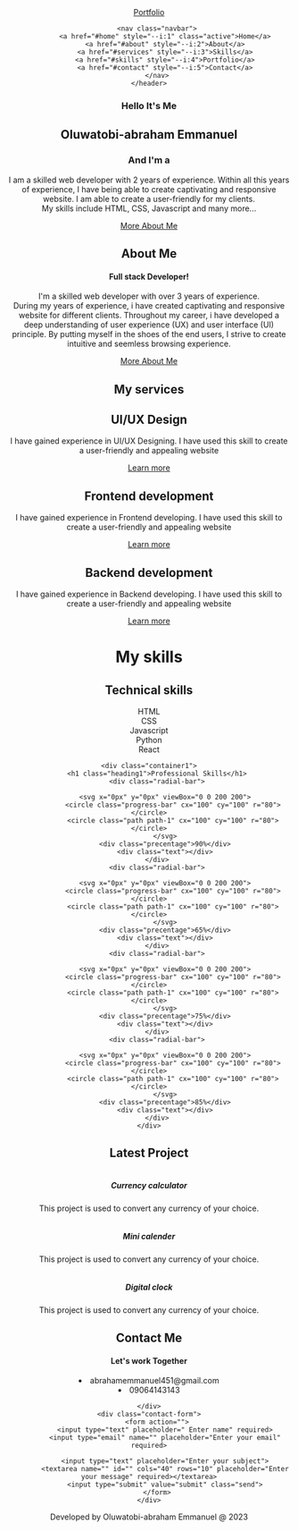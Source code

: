 <!DOCTYPE html>
<html lang="en">
<head>
    <meta charset="UTF-8">
    <meta name="viewport" content="width=device-width, initial-scale=1.0">
    <title>Portfolio</title>
    <link rel="stylesheet" href="style.css">
    <link href='https://unpkg.com/boxicons@2.1.4/css/boxicons.min.css' rel='stylesheet'>
    <script src="https://unpkg.com/typed.js@2.0.15/dist/typed.umd.js"></script>
</head>
<body>
    <header class="header">
        <a href="#" class="logo">Portfolio</a>

        <nav class="navbar">
            <a href="#home" style="--i:1" class="active">Home</a>
            <a href="#about" style="--i:2">About</a>
            <a href="#services" style="--i:3">Skills</a>
            <a href="#skills" style="--i:4">Portfolio</a>
            <a href="#contact" style="--i:5">Contact</a>
        </nav>
    </header>
<section class="home" id="home">
    <div class="home-content">
        <h3>Hello It's Me</h3>
        <h1>Oluwatobi-abraham Emmanuel</h1>
        <h3>And I'm a <span class="text"></span></h3>
         <p>
            I am a skilled web developer with 2 years of experience.
            Within all this years of experience, I have being able to create
            captivating and responsive website. I am  able to create a user-friendly for my clients.
            <br> My skills include HTML, CSS, Javascript and many more...
        </p>
            <div class="home-sci">
                <a href="#" style="--i:7"><i class='bx bxl-facebook'></i></a>
                <a href="#" style="--i:8"><i class='bx bxl-instagram'></i></a>
                <a href="#" style="--i:9"><i class='bx bxl-whatsapp'></i></a>
                <a href="#" style="--i:10"><i class='bx bxl-github'></i></a>
            </div>
         <a href="#" class="btn-box">More About Me</a>   
          </div>
          <span class="home-imgHover"></span>
</section>

<section class="about" id="about">
    <div class="about-img">
        <img src="PIC ME pro.png" alt="">
    </div>
    <div class="about-text"> 
        <h2>About <span>Me</span></h2>
    <h4>Full stack Developer!</h4>
    <p> I'm a skilled web developer with over 3 years of experience. <br>
    During my years of experience, i have created captivating and responsive website for different clients.
    Throughout my career, i have developed a deep understanding of user experience (UX) and user interface (UI)
    principle. By putting myself in the shoes of the end users, I strive to create intuitive and seemless browsing experience.
    </p>
    <a href="#" class="btn-box">More About Me</a>
    </div>
</section>

<section>
    <div class="services" id="services">
        <div class="container">
            <h1 class="sub-title">My <span>services</span></h1>
            <div class="services-list">
                <div>
                    <i class='bx bx-code' style='color:#00eeff'  ></i>
                    <h2>UI/UX Design</h2>
                    <p>I have gained experience in UI/UX Designing. I have used
                         this skill to create a user-friendly and appealing website </p>
                         <a href="#" class="read">Learn more</a>
                </div>
                <div>
                    <i class='bx bx-crop' style='color:#00eeff'  ></i>
                    <h2>Frontend development</h2>
                    <p>I have gained experience in Frontend developing. I have used
                         this skill to create a user-friendly and appealing website </p>
                         <a href="#" class="read">Learn more</a>
                </div>
                <div>
                    <i class='bx bxl-apple' style='color:#00eeff' ></i>
                    <h2>Backend development</h2>
                    <p>I have gained experience in Backend developing. I have used
                         this skill to create a user-friendly and appealing website </p>
                         <a href="#" class="read">Learn more</a>
                </div>
            </div> 
        </div>
    </div>
</section>
<h1 class="sub-title">My <span>skills</span></h1>

<section>
    <div class="container1" id="skills">
        <h1 class="heading1">Technical skills</h1>
        <div class="Technical-bars">
            <div class="bar"><i class='bx bxl-html5' style='color:#c95d2e' ></i>
                <div class="info">
                    <span>HTML</span>
                </div>
                <div class="progress-line html">
                    <span></span>
                </div>
            </div>
            <div class="bar"><i class='bx bxl-css3' style='color:#00eeff' ></i>
                <div class="info">
                    <span>CSS</span>
                </div>
                <div class="progress-line css">
                    <span></span>
                </div>
            </div>
            <div class="bar"><i class='bx bxl-javascript' style='color:#b0bc1e' ></i>
                <div class="info">
                    <span>Javascript</span>
                </div>
                <div class="progress-line Javascript">
                    <span></span>
                </div>
            </div>
            <div class="bar"><i class='bx bxl-python' style='color: blue' ></i>
                <div class="info">
                    <span>Python</span>
                </div>
                <div class="progress-line Python">
                    <span></span>
                </div>
            </div>
            <div class="bar"><i class='bx bxl-react' style='color:#69bcbc' ></i>
                <div class="info">
                    <span>React</span>
                </div>
                <div class="progress-line react">
                    <span></span>
                </div>
            </div>
        </div>
    </div>

    <div class="container1">
        <h1 class="heading1">Professional Skills</h1>
        <div class="radial-bar">

            <svg x="0px" y="0px" viewBox="0 0 200 200">
                <circle class="progress-bar" cx="100" cy="100" r="80"></circle>
                <circle class="path path-1" cx="100" cy="100" r="80"></circle>
            </svg>
            <div class="precentage">90%</div>
            <div class="text"></div>
        </div>
        <div class="radial-bar">

            <svg x="0px" y="0px" viewBox="0 0 200 200">
                <circle class="progress-bar" cx="100" cy="100" r="80"></circle>
                <circle class="path path-1" cx="100" cy="100" r="80"></circle>
            </svg>
            <div class="precentage">65%</div>
            <div class="text"></div>
        </div>
        <div class="radial-bar">

            <svg x="0px" y="0px" viewBox="0 0 200 200">
                <circle class="progress-bar" cx="100" cy="100" r="80"></circle>
                <circle class="path path-1" cx="100" cy="100" r="80"></circle>
            </svg>
            <div class="precentage">75%</div>
            <div class="text"></div>
        </div>
        <div class="radial-bar">

            <svg x="0px" y="0px" viewBox="0 0 200 200">
                <circle class="progress-bar" cx="100" cy="100" r="80"></circle>
                <circle class="path path-1" cx="100" cy="100" r="80"></circle>
            </svg>
            <div class="precentage">85%</div>
            <div class="text"></div>
        </div>
    </div>
</section>
<section>
    <div id="portfolio" id="project">
        <div class="main-test" id="project">
            <h2>Latest <span>Project</span></h2>
            <div class="portfolio-content">
                <div class="row">
                    <img src="currency converter.png" alt="">
                    <div class="layer">
                        <h5>Currency calculator</h5>
                        <p>This project is used to convert any currency of your choice.
                            <a href="currencycal/index.html"><i class='bx bx-link-external' style="color: aliceblue;"></i></a>
                        </p>
                    </div>
                </div>
                <div class="row">
                    <img src="calender.jpeg" alt="">
                    <div class="layer">
                        <h5>Mini calender</h5>
                        <p>This project is used to convert any currency of your choice.
                            <a href="minical/index.html"><i class='bx bx-link-external' style="color: aliceblue;"></i></a>
                        </p>
                    </div>
                </div>
                <div class="row">
                    <img src="digital clock.png" alt="">
                    <div class="layer">
                        <h5>Digital clock</h5>
                        <p>This project is used to convert any currency of your choice.
                            <a href="digitalclock/index.html"><i class='bx bx-link-external' style="color: aliceblue;"></i></a>
                        </p>
                    </div>
                </div>
            </div>
        </div>
    </div>
</section>

<section class="contact" id="contact">
    <div class="contact-text">
        <h2>Contact <span>Me</span></h2>
        <h4>Let's work Together</h4>
        <p></p>
        <div class="contact-list">
            <li><i class='bx bx-send' style='color:#00eeff'  ></i>abrahamemmanuel451@gmail.com</li>
            <li><i class='bx bx-phone' style='color:#00eeff' ></i>09064143143</li>
        </div>
        <div class="contact-icons">
            <a href=""><i class='bx bxl-facebook-circle' ></i></a>
            <a href=""><i class='bx bxl-twitter' ></i></a>
            <a href=""><i class='bx bxl-instagram' ></i></a>
            <a href=""><i class='bx bxl-linkedin-square' ></i></a>
        </div>

    </div>
    <div class="contact-form">
        <form action="">
            <input type="text" placeholder=" Enter name" required>
            <input type="email" name="" placeholder="Enter your email" required>

            <input type="text" placeholder="Enter your subject">
            <textarea name="" id="" cols="40" rows="10" placeholder="Enter your message" required></textarea>
            <input type="submit" value="submit" class="send">
        </form>
    </div>
</section>
<div class="last-text">
    <p>Developed by Oluwatobi-abraham Emmanuel @ 2023</p>
</div>
<a href="#" class="top"><i class='bx bx-up-arrow-alt' ></i></a>
    <script src="main.js"></script>
</body>
 </html




